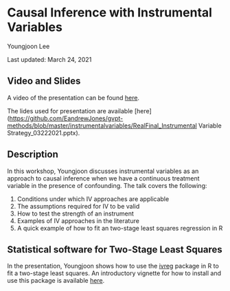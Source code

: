 # Causal Inference with Instrumental Variables

Youngjoon Lee

Last updated: March 24, 2021

## Video and Slides

A video of the presentation can be found [here](https://www.dropbox.com/s/ve9fsriqh2tf5ei/causal-inference-instrumental-variables-ylee.mp4?dl=0).

The lides used for presentation are available [here](https://github.com/EandrewJones/gvpt-methods/blob/master/instrumentalvariables/RealFinal_Instrumental Variable Strategy_03222021.pptx).

## Description

In this workshop, Youngjoon discusses instrumental variables as an approach to causal inference when we have a continuous treatment variable in the presence of confounding. The talk covers the following:

1) Conditions under which IV approaches are applicable
2) The assumptions required for IV to be valid
3) How to test the strength of an instrument
4) Examples of IV approaches in the literature
5) A quick example of how to fit an two-stage least squares regression in R

## Statistical software for Two-Stage Least Squares

In the presentation, Youngjoon shows how to use the [ivreg](https://www.rdocumentation.org/packages/ivreg/versions/0.5-0) package in R to fit a two-stage least squares. An introductory vignette for how to install and use this package is available [here](https://cran.r-project.org/web/packages/ivreg/vignettes/ivreg.html).

